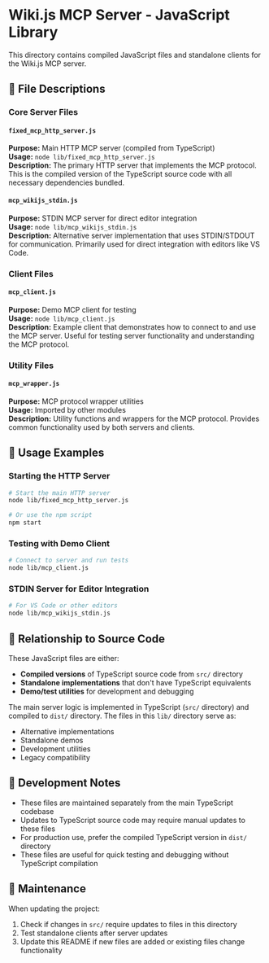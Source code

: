 # Wiki.js MCP Server - JavaScript Library

This directory contains compiled JavaScript files and standalone clients for the Wiki.js MCP server.

## 📁 File Descriptions

### Core Server Files

#### `fixed_mcp_http_server.js`

**Purpose:** Main HTTP MCP server (compiled from TypeScript)  
**Usage:** `node lib/fixed_mcp_http_server.js`  
**Description:** The primary HTTP server that implements the MCP protocol. This is the compiled version of the TypeScript source code with all necessary dependencies bundled.

#### `mcp_wikijs_stdin.js`

**Purpose:** STDIN MCP server for direct editor integration  
**Usage:** `node lib/mcp_wikijs_stdin.js`  
**Description:** Alternative server implementation that uses STDIN/STDOUT for communication. Primarily used for direct integration with editors like VS Code.

### Client Files

#### `mcp_client.js`

**Purpose:** Demo MCP client for testing  
**Usage:** `node lib/mcp_client.js`  
**Description:** Example client that demonstrates how to connect to and use the MCP server. Useful for testing server functionality and understanding the MCP protocol.

### Utility Files

#### `mcp_wrapper.js`

**Purpose:** MCP protocol wrapper utilities  
**Usage:** Imported by other modules  
**Description:** Utility functions and wrappers for the MCP protocol. Provides common functionality used by both servers and clients.

## 🚀 Usage Examples

### Starting the HTTP Server

```bash
# Start the main HTTP server
node lib/fixed_mcp_http_server.js

# Or use the npm script
npm start
```

### Testing with Demo Client

```bash
# Connect to server and run tests
node lib/mcp_client.js
```

### STDIN Server for Editor Integration

```bash
# For VS Code or other editors
node lib/mcp_wikijs_stdin.js
```

## 🔄 Relationship to Source Code

These JavaScript files are either:

- **Compiled versions** of TypeScript source code from `src/` directory
- **Standalone implementations** that don't have TypeScript equivalents
- **Demo/test utilities** for development and debugging

The main server logic is implemented in TypeScript (`src/` directory) and compiled to `dist/` directory. The files in this `lib/` directory serve as:

- Alternative implementations
- Standalone demos
- Development utilities
- Legacy compatibility

## 📝 Development Notes

- These files are maintained separately from the main TypeScript codebase
- Updates to TypeScript source code may require manual updates to these files
- For production use, prefer the compiled TypeScript version in `dist/` directory
- These files are useful for quick testing and debugging without TypeScript compilation

## 🔧 Maintenance

When updating the project:

1. Check if changes in `src/` require updates to files in this directory
2. Test standalone clients after server updates
3. Update this README if new files are added or existing files change functionality
